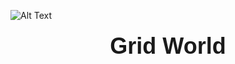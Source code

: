 ![Alt Text](https://raw.githubusercontent.com//AlexisRodriguezCS/GridWord/blob/main/Images/Grid.jpg)

  <h1 style="font-family: Arial, sans-serif; font-size: 36px; margin-top: 20px; text-align: center;">Grid World</h1
